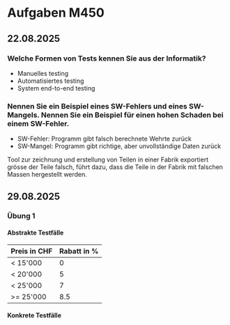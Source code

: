 # Aufgaben M450

## 22.08.2025

### Welche Formen von Tests kennen Sie aus der Informatik?

* Manuelles testing
* Automatisiertes testing
* System end-to-end testing

### Nennen Sie ein Beispiel eines SW-Fehlers und eines SW-Mangels. Nennen Sie ein Beispiel für einen hohen Schaden bei einem SW-Fehler.

* SW-Fehler: Programm gibt falsch berechnete Wehrte zurück
* SW-Mangel: Programm gibt richtige, aber unvollständige Daten zurück

Tool zur zeichnung und erstellung von Teilen in einer Fabrik exportiert grösse der Teile falsch, führt dazu, dass die Teile in der Fabrik mit falschen Massen hergestellt werden.

## 29.08.2025

### Übung 1

#### Abstrakte Testfälle

| Preis in CHF | Rabatt in % |
|--------------|-------------|
| <  15'000    | 0           |
| <  20'000    | 5           |
| <  25'000    | 7           |
| >= 25'000    | 8.5         |

#### Konkrete Testfälle

